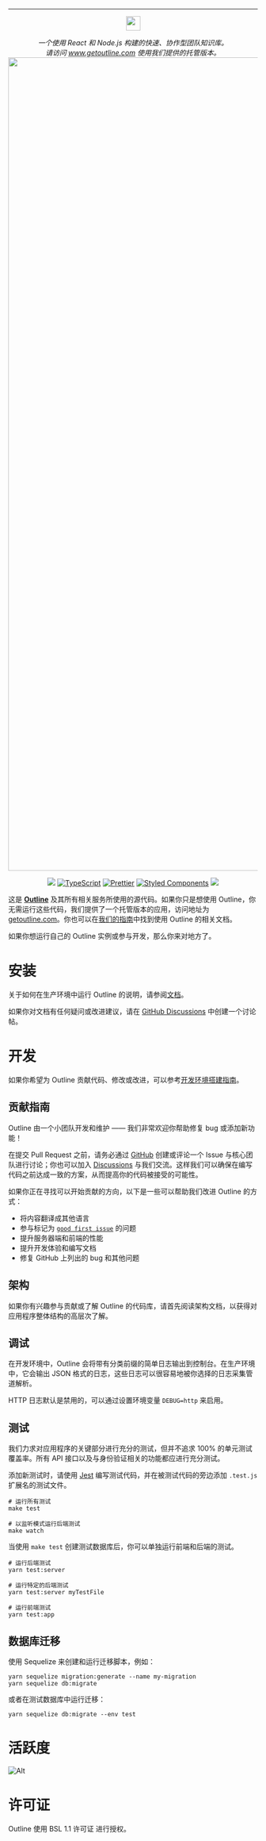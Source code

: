 ---
<p align="center">
  <img src="https://user-images.githubusercontent.com/31465/34380645-bd67f474-eb0b-11e7-8d03-0151c1730654.png" height="29" />
</p>
<p align="center">
  <i>一个使用 React 和 Node.js 构建的快速、协作型团队知识库。<br/>请访问 <a href="https://www.getoutline.com">www.getoutline.com</a> 使用我们提供的托管版本。</i>
  <br/>
  <img width="1640" alt="screenshot" src="https://user-images.githubusercontent.com/380914/110356468-26374600-7fef-11eb-9f6a-f2cc2c8c6590.png">
</p>
<p align="center">
  <a href="https://circleci.com/gh/outline/outline" rel="nofollow"><img src="https://circleci.com/gh/outline/outline.svg?style=shield"></a>
  <a href="http://www.typescriptlang.org" rel="nofollow"><img src="https://img.shields.io/badge/%3C%2F%3E-TypeScript-%230074c1.svg" alt="TypeScript"></a>
  <a href="https://github.com/prettier/prettier"><img src="https://img.shields.io/badge/code_style-prettier-ff69b4.svg?style=flat" alt="Prettier"></a>
  <a href="https://github.com/styled-components/styled-components"><img src="https://img.shields.io/badge/style-%F0%9F%92%85%20styled--components-orange.svg" alt="Styled Components"></a>
  <a href="https://translate.getoutline.com/project/outline" alt="Localized"><img src="https://badges.crowdin.net/outline/localized.svg"></a>
</p>

这是 [**Outline**](https://www.getoutline.com) 及其所有相关服务所使用的源代码。如果你只是想使用 Outline，你无需运行这些代码，我们提供了一个托管版本的应用，访问地址为 [getoutline.com](https://www.getoutline.com)。你也可以在[我们的指南](https://docs.getoutline.com/s/guide)中找到使用 Outline 的相关文档。

如果你想运行自己的 Outline 实例或参与开发，那么你来对地方了。

# 安装

关于如何在生产环境中运行 Outline 的说明，请参阅[文档](https://docs.getoutline.com/s/hosting/)。

如果你对文档有任何疑问或改进建议，请在 [GitHub Discussions](https://github.com/outline/outline/discussions) 中创建一个讨论帖。

# 开发

如果你希望为 Outline 贡献代码、修改或改进，可以参考[开发环境搭建指南](https://docs.getoutline.com/s/hosting/doc/local-development-5hEhFRXow7)。

## 贡献指南

Outline 由一个小团队开发和维护 —— 我们非常欢迎你帮助修复 bug 或添加新功能！

在提交 Pull Request 之前，请务必通过 [GitHub](https://www.github.com/outline/outline/issues) 创建或评论一个 Issue 与核心团队进行讨论；你也可以加入 [Discussions](https://www.github.com/outline/outline/discussions) 与我们交流。这样我们可以确保在编写代码之前达成一致的方案，从而提高你的代码被接受的可能性。

如果你正在寻找可以开始贡献的方向，以下是一些可以帮助我们改进 Outline 的方式：

- 将内容翻译成其他语言
- 参与标记为 [`good first issue`](https://github.com/outline/outline/labels/good%20first%20issue) 的问题
- 提升服务器端和前端的性能
- 提升开发体验和编写文档
- 修复 GitHub 上列出的 bug 和其他问题

## 架构

如果你有兴趣参与贡献或了解 Outline 的代码库，请首先阅读架构文档，以获得对应用程序整体结构的高层次了解。

## 调试

在开发环境中，Outline 会将带有分类前缀的简单日志输出到控制台。在生产环境中，它会输出 JSON 格式的日志，这些日志可以很容易地被你选择的日志采集管道解析。

HTTP 日志默认是禁用的，可以通过设置环境变量 `DEBUG=http` 来启用。

## 测试

我们力求对应用程序的关键部分进行充分的测试，但并不追求 100% 的单元测试覆盖率。所有 API 接口以及与身份验证相关的功能都应进行充分测试。

添加新测试时，请使用 [Jest](https://facebook.github.io/jest/) 编写测试代码，并在被测试代码的旁边添加 `.test.js` 扩展名的测试文件。

```shell
# 运行所有测试
make test

# 以监听模式运行后端测试
make watch
```

当使用 `make test` 创建测试数据库后，你可以单独运行前端和后端的测试。

```shell
# 运行后端测试
yarn test:server

# 运行特定的后端测试
yarn test:server myTestFile

# 运行前端测试
yarn test:app
```

## 数据库迁移

使用 Sequelize 来创建和运行迁移脚本，例如：

```shell
yarn sequelize migration:generate --name my-migration
yarn sequelize db:migrate
```

或者在测试数据库中运行迁移：

```shell
yarn sequelize db:migrate --env test
```

# 活跃度

![Alt](https://repobeats.axiom.co/api/embed/ff2e4e6918afff1acf9deb72d1ba6b071d586178.svg "Repobeats 统计图")

# 许可证

Outline 使用 BSL 1.1 许可证 进行授权。